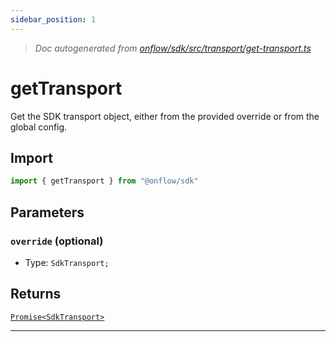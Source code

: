 ```yaml
---
sidebar_position: 1
---
```


> _Doc autogenerated from [onflow/sdk/src/transport/get-transport.ts](https://github.com/onflow/fcl-js/tree/master/packages/sdk/src/transport/get-transport.ts)_

# getTransport

Get the SDK transport object, either from the provided override or from the global config.

## Import

```typescript
import { getTransport } from "@onflow/sdk"
```


## Parameters

### `override` (optional)
- Type: `SdkTransport;`



## Returns

[`Promise<SdkTransport>`](../types#sdktransport)


---
